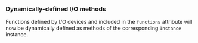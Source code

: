 ### Dynamically-defined I/O methods

Functions defined by I/O devices and included
in the `functions` attribute will now be dynamically
defined as methods of the corresponding `Instance` instance.
